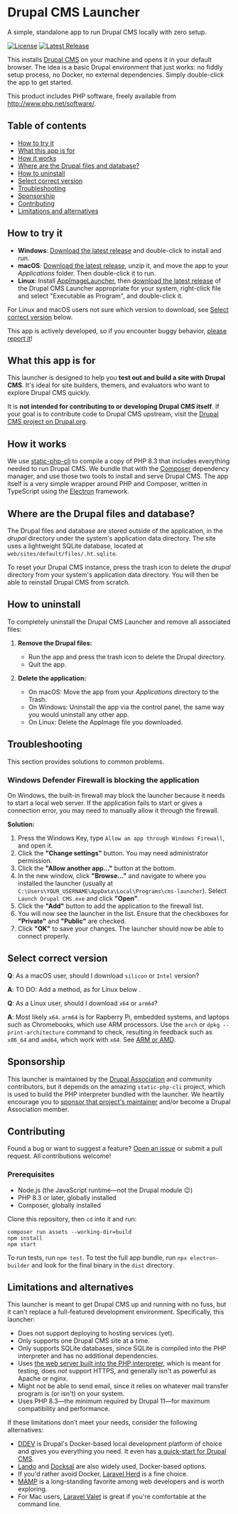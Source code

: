 # Drupal CMS Launcher

A simple, standalone app to run Drupal CMS locally with zero setup.

[![License](https://img.shields.io/github/license/drupal/cms-launcher)](LICENSE)
[![Latest Release](https://img.shields.io/github/v/tag/drupal/cms-launcher
)](https://github.com/drupal/cms-launcher/releases)

This installs [Drupal CMS](https://new.drupal.org/drupal-cms) on your machine and opens it in your default browser. The idea is a basic Drupal environment that just works: no fiddly setup process, no Docker, no external dependencies. Simply double-click the app to get started.

This product includes PHP software, freely available from <http://www.php.net/software/>.

## Table of contents

- [How to try it](#how-to-try-it)
- [What this app is for](#what-this-app-is-for)
- [How it works](#how-it-works)
- [Where are the Drupal files and database?](#where-are-the-drupal-files-and-database)
- [How to uninstall](#how-to-uninstall)
- [Select correct version](#select-correct-version)
- [Troubleshooting](#troubleshooting)
- [Sponsorship](#sponsorship)
- [Contributing](#contributing)
- [Limitations and alternatives](#limitations-and-alternatives)

## How to try it

* **Windows**: [Download the latest release](https://github.com/drupal/cms-launcher/releases/latest/download/Drupal_CMS-Windows.exe) and double-click to install and run.
* **macOS**: [Download the latest release](https://github.com/drupal/cms-launcher/releases/latest/download/Drupal_CMS-macOS.zip), unzip it, and move the app to your _Applications_ folder. Then double-click it to run.
* **Linux**: Install [AppImageLauncher](https://github.com/TheAssassin/AppImageLauncher), then [download the latest release](https://github.com/drupal/cms-launcher/releases/latest) of the Drupal CMS Launcher appropriate for your system, right-click file and select "Executable as Program", and double-click it.

For Linux and macOS users not sure which version to download, see [Select correct version](#select-correct-version) below.

This app is actively developed, so if you encounter buggy behavior, [please report it](https://github.com/drupal/cms-launcher/issues)!

## What this app is for

This launcher is designed to help you **test out and build a site with Drupal CMS**. It's ideal for site builders, themers, and evaluators who want to explore Drupal CMS quickly. 

It is **not intended for contributing to or developing Drupal CMS itself**. If your goal is to contribute code to Drupal CMS upstream, visit the [Drupal CMS project on Drupal.org](https://www.drupal.org/project/drupal_cms).

## How it works

We use [static-php-cli](https://static-php.dev/) to compile a copy of PHP 8.3 that includes everything needed to run Drupal CMS. We bundle that with the [Composer](https://getcomposer.org/) dependency manager, and use those two tools to install and serve Drupal CMS. The app itself is a very simple wrapper around PHP and Composer, written in TypeScript using the [Electron](https://www.electronjs.org/) framework.

## Where are the Drupal files and database?

The Drupal files and database are stored outside of the application, in the _drupal_ directory under the system's application data directory. The site uses a lightweight SQLite database, located at `web/sites/default/files/.ht.sqlite`.

To reset your Drupal CMS instance, press the trash icon to delete the _drupal_ directory from your system's application data directory. You will then be able to reinstall Drupal CMS from scratch.

## How to uninstall

To completely uninstall the Drupal CMS Launcher and remove all associated files:

1. **Remove the Drupal files:**
   - Run the app and press the trash icon to delete the Drupal directory.
   - Quit the app.

2. **Delete the application:**
   - On macOS: Move the app from your _Applications_ directory to the Trash.
   - On Windows: Uninstall the app via the control panel, the same way you would uninstall any other app.
   - On Linux: Delete the AppImage file you downloaded.

## Troubleshooting

This section provides solutions to common problems.

### Windows Defender Firewall is blocking the application

On Windows, the built-in firewall may block the launcher because it needs to start a local web server. If the application fails to start or gives a connection error, you may need to manually allow it through the firewall.

**Solution:**

1.  Press the Windows Key, type `Allow an app through Windows Firewall`, and open it.
2.  Click the **"Change settings"** button. You may need administrator permission.
3.  Click the **"Allow another app..."** button at the bottom.
4. In the new window, click **"Browse..."** and navigate to where you installed the launcher (usually at `C:\Users\YOUR_USERNAME\AppData\Local\Programs\cms-launcher`). Select `Launch Drupal CMS.exe` and click **"Open"**.
5.  Click the **"Add"** button to add the application to the firewall list.
6.  You will now see the launcher in the list. Ensure that the checkboxes for **"Private"** and **"Public"** are checked.
7.  Click **"OK"** to save your changes. The launcher should now be able to connect properly.

## Select correct version

**Q**: As a macOS user, should I download `silicon` or `Intel` version?

**A**: TO DO: Add a method, as for Linux below .

**Q**: As a Linux user, should I download `x64` or `arm64`?

**A**: Most likely `x64`. `arm64` is for Rapberry Pi, embedded systems, and laptops such as Chromebooks, which use ARM processors. Use the `arch` or `dpkg --print-architecture` command to check, resulting in feedback such as `x86_64` and `amd64`, which work with `x64`. See [ARM or AMD](https://www.reddit.com/r/linux4noobs/comments/m6aywk/arm_or_amd/).

## Sponsorship

This launcher is maintained by the [Drupal Association](https://www.drupal.org/association) and community contributors, but it depends on the amazing `static-php-cli` project, which is used to build the PHP interpreter bundled with the launcher. We heartily encourage you to [sponsor that project's maintainer](https://github.com/sponsors/crazywhalecc) and/or become a Drupal Association member.

## Contributing

Found a bug or want to suggest a feature? [Open an issue](https://github.com/drupal/cms-launcher/issues) or submit a pull request. All contributions welcome!

### Prerequisites

* Node.js (the JavaScript runtime—not the Drupal module 😉)
* PHP 8.3 or later, globally installed
* Composer, globally installed

Clone this repository, then `cd` into it and run:

```shell
composer run assets --working-dir=build
npm install
npm start
```

To run tests, run `npm test`. To test the full app bundle, run `npx electron-builder` and look for the final binary in the `dist` directory.

## Limitations and alternatives

This launcher is meant to get Drupal CMS up and running with no fuss, but it can't replace a full-featured development environment. Specifically, this launcher:

* Does not support deploying to hosting services (yet).
* Only supports one Drupal CMS site at a time.
* Only supports SQLite databases, since SQLite is compiled into the PHP interpreter and has no additional dependencies.
* Uses [the web server built into the PHP interpreter](https://www.php.net/manual/en/features.commandline.webserver.php), which is meant for testing, does _not_ support HTTPS, and generally isn't as powerful as Apache or nginx.
* Might not be able to send email, since it relies on whatever mail transfer program is (or isn't) on your system.
* Uses PHP 8.3—the minimum required by Drupal 11—for maximum compatibility and performance.

If these limitations don’t meet your needs, consider the following alternatives:

* [DDEV](https://ddev.com) is Drupal's Docker-based local development platform of choice and gives you everything you need. It even has [a quick-start for Drupal CMS](https://ddev.readthedocs.io/en/stable/users/quickstart/#drupal-drupal-cms).
* [Lando](https://lando.dev/) and [Docksal](https://docksal.io/) are also widely used, Docker-based options.
* If you'd rather avoid Docker, [Laravel Herd](https://herd.laravel.com/) is a fine choice.
* [MAMP](http://mamp.info/) is a long-standing favorite among web developers and is worth exploring.
* For Mac users, [Laravel Valet](https://laravel.com/docs/11.x/valet) is great if you're comfortable at the command line.
